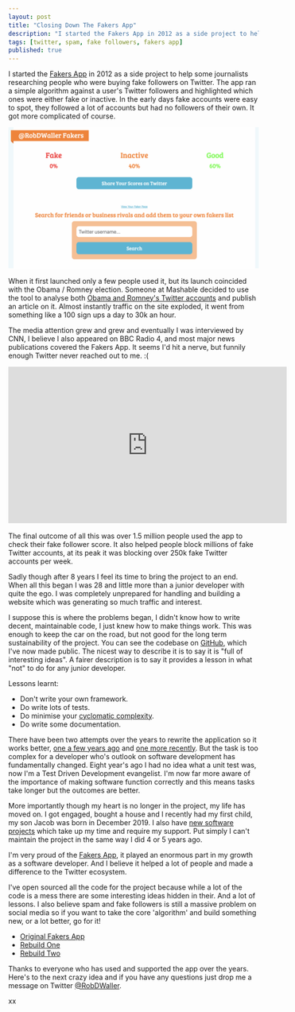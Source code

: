 ```yaml
---
layout: post
title: "Closing Down The Fakers App"
description: "I started the Fakers App in 2012 as a side project to help some journalists researching people who were buying fake followers on Twitter."
tags: [twitter, spam, fake followers, fakers app]
published: true
--- 
```

I started the [Fakers App](https://twitter.com) in 2012 as a side project to help some journalists researching people who were buying fake followers on Twitter. The app ran a simple algorithm against a user's Twitter followers and highlighted which ones were either fake or inactive. In the early days fake accounts were easy to spot, they followed a lot of accounts but had no followers of their own. It got more complicated of course.

<img src="/assets/img/fakers-screenshot.png" />

When it first launched only a few people used it, but its launch coincided with the Obama / Romney election. Someone at Mashable decided to use the tool to analyse both [Obama and Romney's Twitter accounts](https://mashable.com/2012/08/24/obama-has-13-million-fake-twitter-followers-report/) and publish an article on it. Almost instantly traffic on the site exploded, it went from something like a 100 sign ups a day to 30k an hour.

The media attention grew and grew and eventually I was interviewed by CNN, I believe I also appeared on BBC Radio 4, and most major news publications covered the Fakers App. It seems I'd hit a nerve, but funnily enough Twitter never reached out to me. :(

<iframe width="560" height="315" src="https://www.youtube.com/embed/CFZyxNbkv5k" frameborder="0" allow="accelerometer; autoplay; encrypted-media; gyroscope; picture-in-picture" allowfullscreen></iframe>

The final outcome of all this was over 1.5 million people used the app to check their fake follower score. It also helped people block millions of fake Twitter accounts, at its peak it was blocking over 250k fake Twitter accounts per week.

Sadly though after 8 years I feel its time to bring the project to an end. When all this began I was 28 and little more than a junior developer with quite the ego. I was completely unprepared for handling and building a website which was generating so much traffic and interest. 

I suppose this is where the problems began, I didn't know how to write decent, maintainable code, I just knew how to make things work. This was enough to keep the car on the road, but not good for the long term sustainability of the project. You can see the codebase on [GitHub](), which I've now made public. The nicest way to describe it is to say it is "full of interesting ideas". A fairer description is to say it provides a lesson in what "not" to do for any junior developer.

Lessons learnt:
- Don't write your own framework.
- Do write lots of tests.
- Do minimise your [cyclomatic complexity]().
- Do write some documentation.

There have been two attempts over the years to rewrite the application so it works better, [one a few years ago]() and [one more recently](). But the task is too complex for a developer who's outlook on software development has fundamentally changed. Eight year's ago I had no idea what a unit test was, now I'm a Test Driven Development evangelist. I'm now far more aware of the importance of making software function correctly and this means tasks take longer but the outcomes are better.

More importantly though my heart is no longer in the project, my life has moved on. I got engaged, bought a house and I recently had my first child, my son Jacob was born in December 2019. I also have [new software projects]() which take up my time and require my support. Put simply I can't maintain the project in the same way I did 4 or 5 years ago.

I'm very proud of the [Fakers App](https://fakers.com), it played an enormous part in my growth as a software developer. And I believe it helped a lot of people and made a difference to the Twitter ecosystem.

I've open sourced all the code for the project because while a lot of the code is a mess there are some interesting ideas hidden in their. And a lot of lessons. I also believe spam and fake followers is still a massive problem on social media so if you want to take the core 'algorithm' and build something new, or a lot better, go for it!

- [Original Fakers App]()
- [Rebuild One]()
- [Rebuild Two]()

Thanks to everyone who has used and supported the app over the years. Here's to the next crazy idea and if you have any questions just drop me a message on Twitter [@RobDWaller](https://twitter.com/RobDWaller).

xx